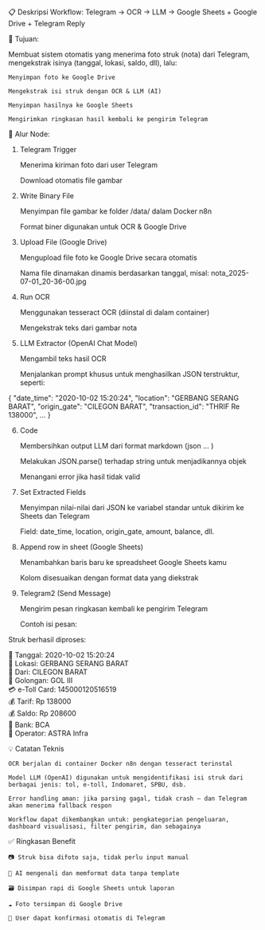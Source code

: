 📋 Deskripsi Workflow: Telegram → OCR → LLM → Google Sheets + Google Drive + Telegram Reply

🎯 Tujuan:

Membuat sistem otomatis yang menerima foto struk (nota) dari Telegram, mengekstrak isinya (tanggal, lokasi, saldo, dll), lalu:

    Menyimpan foto ke Google Drive

    Mengekstrak isi struk dengan OCR & LLM (AI)

    Menyimpan hasilnya ke Google Sheets

    Mengirimkan ringkasan hasil kembali ke pengirim Telegram

🧱 Alur Node:
1. Telegram Trigger

    Menerima kiriman foto dari user Telegram

    Download otomatis file gambar

2. Write Binary File

    Menyimpan file gambar ke folder /data/ dalam Docker n8n

    Format biner digunakan untuk OCR & Google Drive

3. Upload File (Google Drive)

    Mengupload file foto ke Google Drive secara otomatis

    Nama file dinamakan dinamis berdasarkan tanggal, misal: nota_2025-07-01_20-36-00.jpg

4. Run OCR

    Menggunakan tesseract OCR (diinstal di dalam container)

    Mengekstrak teks dari gambar nota

5. LLM Extractor (OpenAI Chat Model)

    Mengambil teks hasil OCR

    Menjalankan prompt khusus untuk menghasilkan JSON terstruktur, seperti:

{
  "date_time": "2020-10-02 15:20:24",
  "location": "GERBANG SERANG BARAT",
  "origin_gate": "CILEGON BARAT",
  "transaction_id": "THRIF Re 138000",
  ...
}

6. Code

    Membersihkan output LLM dari format markdown (json ... )

    Melakukan JSON.parse() terhadap string untuk menjadikannya objek

    Menangani error jika hasil tidak valid

7. Set Extracted Fields

    Menyimpan nilai-nilai dari JSON ke variabel standar untuk dikirim ke Sheets dan Telegram

    Field: date_time, location, origin_gate, amount, balance, dll.

8. Append row in sheet (Google Sheets)

    Menambahkan baris baru ke spreadsheet Google Sheets kamu

    Kolom disesuaikan dengan format data yang diekstrak

9. Telegram2 (Send Message)

    Mengirim pesan ringkasan kembali ke pengirim Telegram

    Contoh isi pesan:

Struk berhasil diproses:

📅 Tanggal: 2020-10-02 15:20:24  
📍 Lokasi: GERBANG SERANG BARAT  
🔁 Dari: CILEGON BARAT  
🚗 Golongan: GOL III  
💳 e-Toll Card: 145000120516519  
💰 Tarif: Rp 138000  
💰 Saldo: Rp 208600  
🏦 Bank: BCA  
📡 Operator: ASTRA Infra

💡 Catatan Teknis

    OCR berjalan di container Docker n8n dengan tesseract terinstal

    Model LLM (OpenAI) digunakan untuk mengidentifikasi isi struk dari berbagai jenis: tol, e-toll, Indomaret, SPBU, dsb.

    Error handling aman: jika parsing gagal, tidak crash — dan Telegram akan menerima fallback respon

    Workflow dapat dikembangkan untuk: pengkategorian pengeluaran, dashboard visualisasi, filter pengirim, dan sebagainya

✅ Ringkasan Benefit

    📷 Struk bisa difoto saja, tidak perlu input manual

    🧠 AI mengenali dan memformat data tanpa template

    🗃️ Disimpan rapi di Google Sheets untuk laporan

    ☁️ Foto tersimpan di Google Drive

    🔁 User dapat konfirmasi otomatis di Telegram
